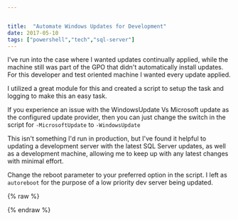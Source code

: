 ```yaml
---


title:  "Automate Windows Updates for Development"
date: 2017-05-10
tags: ["powershell","tech","sql-server"]
---
```


I've run into the case where I wanted updates continually applied, while the machine still was part of the GPO that didn't automatically install updates. For this developer and test oriented machine I wanted every update applied.

I utilized a great module for this and created a script to setup the task and logging to make this an easy task.

If you experience an issue with the WindowsUpdate Vs Microsoft update as the configured update provider, then you can just change the switch in the script for  `-MicrosoftUpdate` to  `-WindowsUpdate`

This isn't something I'd run in production, but I've found it helpful to updating a development server with the latest SQL Server updates, as well as a development machine, allowing me to keep up with any latest changes with minimal effort.

Change the reboot parameter to your preferred option in the script. I left as `autoreboot` for the purpose of a low priority dev server being updated.

{% raw %}
 <script src="https://gist.github.com/sheldonhull/3dc7333846aa93d3f01daaefbcce2898.js"></script>
{% endraw %}
